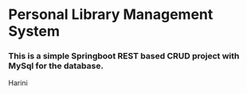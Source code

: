 # Personal Library Management System

### This is a simple Springboot REST based CRUD project with MySql for the database.
Harini

